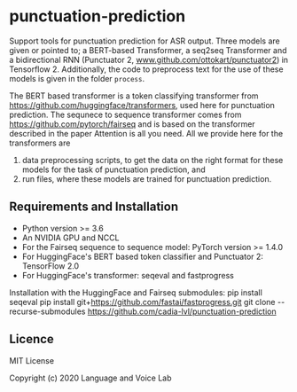 # punctuation-prediction
Support tools for punctuation prediction for ASR output. Three models are given or pointed to; a BERT-based Transformer, a seq2seq Transformer and a bidirectional RNN (Punctuator 2, www.github.com/ottokart/punctuator2)
in Tensorflow 2. 
Additionally, the code to preprocess text for the use of these models is given in the folder `process`.

The BERT based transformer is a token classifying transformer from https://github.com/huggingface/transformers, used here for punctuation prediction. 
The sequnece to sequence transformer comes from https://github.com/pytorch/fairseq and is based on the transformer described in the paper Attention is all you need. 
All we provide here for the transformers are 
1) data preprocessing scripts, to get the data on the right format for these models for the task of punctuation prediction, and
2) run files, where these models are trained for punctuation prediction.

## Requirements and Installation
- Python version >= 3.6
- An NVIDIA GPU and NCCL
- For the Fairseq sequence to sequence model: PyTorch version >= 1.4.0
- For HuggingFace's BERT based token classifier and Punctuator 2: TensorFlow 2.0
- For HuggingFace's transformer: seqeval and fastprogress

Installation with the HuggingFace and Fairseq submodules:
pip install seqeval
pip install git+https://github.com/fastai/fastprogress.git
git clone --recurse-submodules https://github.com/cadia-lvl/punctuation-prediction

## Licence
MIT License

Copyright (c) 2020 Language and Voice Lab
